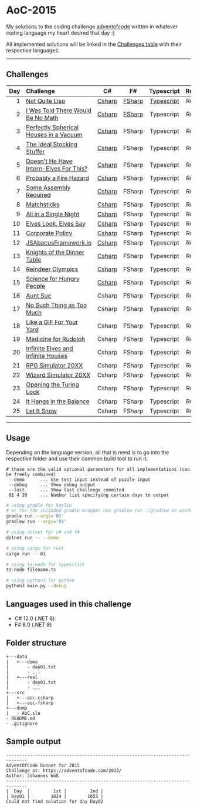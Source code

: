 # AoC-2015

My solutions to the coding challenge [adventofcode](https://adventofcode.com/2015) written in whatever coding language my heart desired that day :)

All implemented solutions will be linked in the [Challenges table](##Challenges) with their respective languages.

---

## Challenges

| Day | Challenge                                                                     |                    C#                     |                    F#                     |                Typescript                 | Rust | Python |
| --: | :---------------------------------------------------------------------------- | :---------------------------------------: | :---------------------------------------: | :---------------------------------------: | :--: | :----: |
|   1 | [Not Quite Lisp](https://adventofcode.com/2015/day/1)                         | [Csharp](src/aoc-csharp/puzzles/Day01.cs) | [FSharp](src/aoc-fsharp/puzzles/Day01.fs) | [Typescript](src/aoc-typescript/day01.ts) | Rust | Python |
|   2 | [I Was Told There Would Be No Math](https://adventofcode.com/2015/day/2)      | [Csharp](src/aoc-csharp/puzzles/Day02.cs) | [FSharp](src/aoc-fsharp/puzzles/Day02.fs) |                Typescript                 | Rust | Python |
|   3 | [Perfectly Spherical Houses in a Vacuum](https://adventofcode.com/2015/day/3) | [Csharp](src/aoc-csharp/puzzles/Day03.cs) |                  FSharp                   |                Typescript                 | Rust | Python |
|   4 | [The Ideal Stocking Stuffer](https://adventofcode.com/2015/day/4)             | [Csharp](src/aoc-csharp/puzzles/Day04.cs) |                  FSharp                   |                Typescript                 | Rust | Python |
|   5 | [Doesn't He Have Intern-Elves For This?](https://adventofcode.com/2015/day/5) | [Csharp](src/aoc-csharp/puzzles/Day05.cs) |                  FSharp                   |                Typescript                 | Rust | Python |
|   6 | [Probably a Fire Hazard](https://adventofcode.com/2015/day/6)                 | [Csharp](src/aoc-csharp/puzzles/Day06.cs) |                  FSharp                   |                Typescript                 | Rust | Python |
|   7 | [Some Assembly Required](https://adventofcode.com/2015/day/7)                 | [Csharp](src/aoc-csharp/puzzles/Day07.cs) |                  FSharp                   |                Typescript                 | Rust | Python |
|   8 | [Matchsticks](https://adventofcode.com/2015/day/8)                            | [Csharp](src/aoc-csharp/puzzles/Day08.cs) |                  FSharp                   |                Typescript                 | Rust | Python |
|   9 | [All in a Single Night](https://adventofcode.com/2015/day/9)                  | [Csharp](src/aoc-csharp/puzzles/Day09.cs) |                  FSharp                   |                Typescript                 | Rust | Python |
|  10 | [Elves Look, Elves Say](https://adventofcode.com/2015/day/10)                 | [Csharp](src/aoc-csharp/puzzles/Day10.cs) |                  FSharp                   |                Typescript                 | Rust | Python |
|  11 | [Corporate Policy](https://adventofcode.com/2015/day/11)                      | [Csharp](src/aoc-csharp/puzzles/Day11.cs) |                  FSharp                   |                Typescript                 | Rust | Python |
|  12 | [JSAbacusFramework.io](https://adventofcode.com/2015/day/12)                  | [Csharp](src/aoc-csharp/puzzles/Day12.cs) |                  FSharp                   |                Typescript                 | Rust | Python |
|  13 | [Knights of the Dinner Table](https://adventofcode.com/2015/day/13)           | [Csharp](src/aoc-csharp/puzzles/Day13.cs) |                  FSharp                   |                Typescript                 | Rust | Python |
|  14 | [Reindeer Olympics](https://adventofcode.com/2015/day/14)                     | [Csharp](src/aoc-csharp/puzzles/Day14.cs) |                  FSharp                   |                Typescript                 | Rust | Python |
|  15 | [Science for Hungry People](https://adventofcode.com/2015/day/15)             | [Csharp](src/aoc-csharp/puzzles/Day15.cs) |                  FSharp                   |                Typescript                 | Rust | Python |
|  16 | [Aunt Sue](https://adventofcode.com/2015/day/16)                              |                  Csharp                   |                  FSharp                   |                Typescript                 | Rust | Python |
|  17 | [No Such Thing as Too Much](https://adventofcode.com/2015/day/17)             |                  Csharp                   |                  FSharp                   |                Typescript                 | Rust | Python |
|  18 | [Like a GIF For Your Yard](https://adventofcode.com/2015/day/18)              |                  Csharp                   |                  FSharp                   |                Typescript                 | Rust | Python |
|  19 | [Medicine for Rudolph](https://adventofcode.com/2015/day/19)                  |                  Csharp                   |                  FSharp                   |                Typescript                 | Rust | Python |
|  20 | [Infinite Elves and Infinite Houses](https://adventofcode.com/2015/day/20)    |                  Csharp                   |                  FSharp                   |                Typescript                 | Rust | Python |
|  21 | [RPG Simulator 20XX](https://adventofcode.com/2015/day/21)                    |                  Csharp                   |                  FSharp                   |                Typescript                 | Rust | Python |
|  22 | [Wizard Simulator 20XX](https://adventofcode.com/2015/day/22)                 |                  Csharp                   |                  FSharp                   |                Typescript                 | Rust | Python |
|  23 | [Opening the Turing Lock](https://adventofcode.com/2015/day/23)               |                  Csharp                   |                  FSharp                   |                Typescript                 | Rust | Python |
|  24 | [It Hangs in the Balance](https://adventofcode.com/2015/day/24)               |                  Csharp                   |                  FSharp                   |                Typescript                 | Rust | Python |
|  25 | [Let It Snow](https://adventofcode.com/2015/day/25)                           |                  Csharp                   |                  FSharp                   |                Typescript                 | Rust | Python |

---

## Usage

Depending on the language version, all that is need is to go into the respective folder and
use their common build tool to run it.

```
# these are the valid optional parameters for all implementations (can be freely combined)
 --demo      ... Use test input instead of puzzle input
 --debug     ... Show debug output
 --last      ... Show last challenge commited
 01 4 20     ... Number list specifying certain days to output
```

```zsh
# using gradle for kotlin
# or for the included gradle wrapper use gradlew (or ./gradlew on windows)
gradle run --args='01'
gradlew run --args='01'

# using dotnet for c# and f#
dotnet run -- --demo

# using cargo for rust
cargo run -- 01

# using ts-node for typescript
ts-node filename.ts

# using python3 for python
python3 main.py --debug
```

## Languages used in this challenge

- C# 12.0 (.NET 8)
- F# 8.0 (.NET 8)

## Folder structure

```
+---data
|   +---demo
|       - day01.txt
|       - ...
|   +---real
|       - day01.txt
|       - ...
+---src
|   +---aoc-csharp
|   +---aoc-fsharp
+---dump
|   - AoC.sln
- README.md
- .gitignore
```

## Sample output

```log
------------------------------------------------------------------------------
AdventOfCode Runner for 2015
Challenge at: https://adventofcode.com/2015/
Author: Johannes Wöß
------------------------------------------------------------------------------
|  Day  |         1st |         2nd |
| Day01 |        1624 |        1653 |
Could not find solution for day Day02
```
